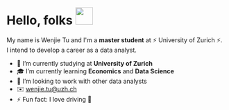 # Hello, folks <img src="https://raw.githubusercontent.com/MartinHeinz/MartinHeinz/master/wave.gif" width="40px">



My name is Wenjie Tu and I'm a **master student** at ⚡ University of Zurich ⚡. I intend to develop a career as a data analyst. 

- 🏫 I’m currently studying at **University of Zurich**
- 🎓 I’m currently learning **Economics** and **Data Science**
- 👯 I’m looking to work with other data analysts
- ✉️ wenjie.tu@uzh.ch
- ⚡ Fun fact: I love driving 🚙
